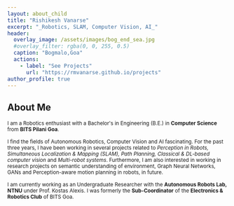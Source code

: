 ```yaml
---
layout: about_child
title: "Rishikesh Vanarse"
excerpt: "_Robotics, SLAM, Computer Vision, AI_"
header:
  overlay_image: /assets/images/bog_end_sea.jpg
  #overlay_filter: rgba(0, 0, 255, 0.5)
  caption: "Bogmalo,Goa"
  actions:
    - label: "See Projects"
      url: "https://rmvanarse.github.io/projects"
author_profile: true
---
```

## About Me

<sub>I am a Robotics enthusiast with a Bachelor's in Engineering (B.E.) in **Computer Science** from **BITS Pilani Goa**.</sub>

<sub>I find the fields of Autonomous Robotics, Computer Vision and AI fascinating. For the past three years, I have been working in several projects related to _Perception in Robots, Simultaneous Localization & Mapping (SLAM), Path Planning, Classical & DL-based computer vision_ and _Multi-robot systems_. Furthermore, I am also interested in working in research projects on semantic understanding of environment, Graph Neural Networks, GANs and Perception-aware motion planning in robots, in future.</sub>

<sub>I am currently working as an Undergraduate Researcher with the **Autonomous Robots Lab, NTNU** under Prof. Kostas Alexis. I was formerly the **Sub-Coordinator** of the **Electronics & Robotics Club** of BITS Goa.</sub>
